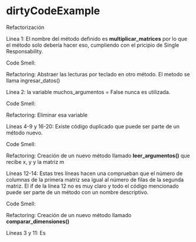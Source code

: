# dirtyCodeExample
Refactorización

Línea 1: El nombre del método definido es **multiplicar_matrices** por lo que el método solo debería hacer eso, cumpliendo con el pricipio de Single Responsability. 

Code Smell: 

Refactoring: Abstraer las lecturas por teclado en otro método. El metodo se llama ingresar_datos()

Línea 2: la variable muchos_argumentos = False nunca es utilizada. 

Code Smell:

Refactoring: Eliminar esa variable

Líneas 4-9 y 16-20: Existe código duplicado que puede ser parte de un método nuevo.

Code Smell: 

Refactoring: Creación de un nuevo método llamado **leer_argumentos()** que recibe x, y y la matriz m 

Líneas 12-14: Estas tres líneas hacen una comprueban que el número de columnas de la primera matriz sea igual al número de filas de la segunda matriz. El if de la línea 12 no es muy claro y todo el código mencionado puede ser parte de un método con un nombre descriptivo. 

Code Smell:

Refactoring: Creación de un nuevo método llamado **comparar_dimensiones()**

Líneas 3 y 11: Es





